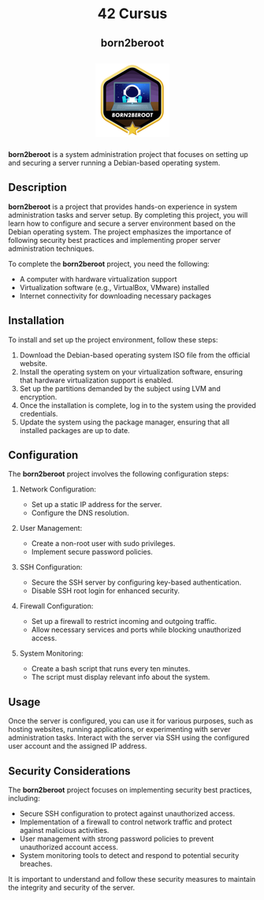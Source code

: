 <h1 align=center>
  42 Cursus
 </h1>
<h2 align=center>
  born2beroot
</h2>
<h2 align=center>

  ![born Logo](https://github.com/caroldaniel/caroldaniel-utils/blob/main/born2berootm.png)
</h2>

**born2beroot** is a system administration project that focuses on setting up and securing a server running a Debian-based operating system.

## Description

**born2beroot** is a project that provides hands-on experience in system administration tasks and server setup. By completing this project, you will learn how to configure and secure a server environment based on the Debian operating system. The project emphasizes the importance of following security best practices and implementing proper server administration techniques.

To complete the **born2beroot** project, you need the following:

- A computer with hardware virtualization support
- Virtualization software (e.g., VirtualBox, VMware) installed
- Internet connectivity for downloading necessary packages

## Installation

To install and set up the project environment, follow these steps:

1. Download the Debian-based operating system ISO file from the official website.
2. Install the operating system on your virtualization software, ensuring that hardware virtualization support is enabled.
3. Set up the partitions demanded by the subject using LVM and encryption.
4. Once the installation is complete, log in to the system using the provided credentials.
5. Update the system using the package manager, ensuring that all installed packages are up to date.

## Configuration

The **born2beroot** project involves the following configuration steps:

1. Network Configuration:
   - Set up a static IP address for the server.
   - Configure the DNS resolution.

2. User Management:
   - Create a non-root user with sudo privileges.
   - Implement secure password policies.

3. SSH Configuration:
   - Secure the SSH server by configuring key-based authentication.
   - Disable SSH root login for enhanced security.

4. Firewall Configuration:
   - Set up a firewall to restrict incoming and outgoing traffic.
   - Allow necessary services and ports while blocking unauthorized access.

5. System Monitoring:
   - Create a bash script that runs every ten minutes.
   - The script must display relevant info about the system.

## Usage

Once the server is configured, you can use it for various purposes, such as hosting websites, running applications, or experimenting with server administration tasks. Interact with the server via SSH using the configured user account and the assigned IP address.

## Security Considerations

The **born2beroot** project focuses on implementing security best practices, including:

- Secure SSH configuration to protect against unauthorized access.
- Implementation of a firewall to control network traffic and protect against malicious activities.
- User management with strong password policies to prevent unauthorized account access.
- System monitoring tools to detect and respond to potential security breaches.

It is important to understand and follow these security measures to maintain the integrity and security of the server.

